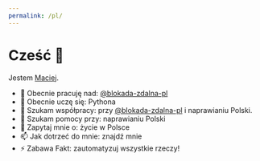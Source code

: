 ```yaml
---
permalink: /pl/
---
```


# Cześć <span aria-label="macha ręka" role="img">👋</span>

Jestem <a href="https://github.com/macij-fota-1976">Maciej</a>.

- 🔭 Obecnie pracuję nad: <a href="https://github.com/blokada-zdalna-pl" title="blokada-zdalna-pl">@blokada-zdalna-pl</a>
- 🌱 Obecnie uczę się: Pythona
- 👯 Szukam współpracy: przy <a href="https://github.com/blokada-zdalna-pl" title="blokada-zdalna-pl">@blokada-zdalna-pl</a> i naprawianiu Polski.
- 🤔 Szukam pomocy przy: naprawianiu Polski
- 💬 Zapytaj mnie o: życie w Polsce
- 📫 Jak dotrzeć do mnie: znajdź mnie
- ⚡ Zabawa Fakt: zautomatyzuj wszystkie rzeczy!
